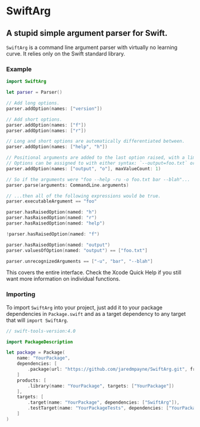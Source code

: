 # SwiftArg

## A stupid simple argument parser for Swift.

`SwiftArg` is a command line argument parser with virtually no learning curve. It relies only on
the Swift standard library.

### Example

```swift
import SwiftArg

let parser = Parser()

// Add long options.
parser.addOption(names: ["version"])

// Add short options.
parser.addOption(names: ["f"])
parser.addOption(names: ["r"])

// Long and short options are automatically differentiated between.
parser.addOption(names: ["help", "h"])

// Positional arguments are added to the last option raised, with a limit you define.
// Options can be assigned to with either syntax: `--output=foo.txt` or `--output foo.txt`.
parser.addOption(names: ["output", "o"], maxValueCount: 1)

// So if the arguments were "foo --help -ru -o foo.txt bar --blah"...
parser.parse(arguments: CommandLine.arguments)

// ...then all of the following expressions would be true.
parser.executableArgument == "foo"

parser.hasRaisedOption(named: "h")
parser.hasRaisedOption(named: "r")
parser.hasRaisedOption(named: "help")

!parser.hasRaisedOption(named: "f")

parser.hasRaisedOption(named: "output")
parser.valuesOfOption(named: "output") == ["foo.txt"]

parser.unrecognizedArguments == ["-u", "bar", "--blah"]
```

This covers the entire interface. Check the Xcode Quick Help if you still want more information on
individual functions.

### Importing

To import `SwiftArg` into your project, just add it to your package dependencies in
`Package.swift` and as a target dependency to any target that will `import SwiftArg`.

```swift
// swift-tools-version:4.0

import PackageDescription

let package = Package(
    name: "YourPackage",
    dependencies: [
        .package(url: "https://github.com/jaredmpayne/SwiftArg.git", from: "1.0")
    ]
    products: [
        .library(name: "YourPackage", targets: ["YourPackage"])
    ],
    targets: [
        .target(name: "YourPackage", dependencies: ["SwiftArg"]),
        .testTarget(name: "YourPackageTests", dependencies: ["YourPackage"])
    ]
)
```
